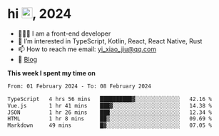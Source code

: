 <h1> hi <img src="https://raw.githubusercontent.com/blackcater/blackcater/main/images/Hi.gif" height="24" />, 2024 </h1>

- 🧑🏻‍💻 I am a front-end developer
- 👀 I’m interested in TypeScript, Kotlin, React, React Native, Rust
- 📫 How to reach me  email: yi_xiao_jiu@qq.com
- 📝 [Blog](https://yixiaojiu-blog.netlify.app/)

**This week I spent my time on** 

<!--START_SECTION:waka-->

```txt
From: 01 February 2024 - To: 08 February 2024

TypeScript   4 hrs 56 mins   ██████████▓░░░░░░░░░░░░░░   42.16 %
Vue.js       1 hr 41 mins    ███▓░░░░░░░░░░░░░░░░░░░░░   14.38 %
JSON         1 hr 26 mins    ███░░░░░░░░░░░░░░░░░░░░░░   12.34 %
HTML         1 hr 8 mins     ██▒░░░░░░░░░░░░░░░░░░░░░░   09.69 %
Markdown     49 mins         █▓░░░░░░░░░░░░░░░░░░░░░░░   07.05 %
```

<!--END_SECTION:waka-->
